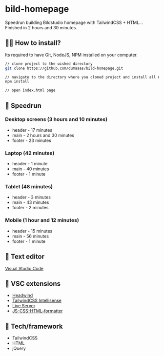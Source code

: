 # bild-homepage
Speedrun building Bildstudio homepage with TailwindCSS + HTML...
Finished in 2 hours and 30 minutes.

## :man_technologist: How to install?

Its required to have Git, NodeJS, NPM installed on your computer.

```sh
// clone project to the wished directory
git clone https://github.com/dumaaas/bild-homepage.git
```
```sh
// navigate to the directory where you cloned project and install all necessary modules
npm install
```
```sh
// open index.html page
```

## 🏃 Speedrun

### Desktop screens (3 hours and 10 minutes)

* header - 17 minutes
* main - 2 hours and 30 minutes
* footer - 23 minutes

### Laptop (42 minutes)

* header - 1 minute
* main - 40 minutes
* footer - 1 minute


### Tablet (48 minutes)

* header - 3 minutes
* main - 43 minutes
* footer - 2 minutes

### Mobile (1 hour and 12 minutes)

* header - 15 minutes
* main - 56 minutes
* footer - 1 minute

## 📝 Text editor

[Visual Studio Code](https://code.visualstudio.com/download)

## 📌 VSC extensions 

* [Headwind](https://github.com/heybourn/headwind) 
* [TailwindCSS Intellisense](https://github.com/tailwindlabs/tailwindcss-intellisense) 
* [Live Server](https://github.com/ritwickdey/vscode-live-server)
* [JS-CSS-HTML-formatter](https://github.com/Lonefy/vscode-JS-CSS-HTML-formatter) 

## 🚀 Tech/framework 

* TailwindCSS
* HTML
* jQuery
